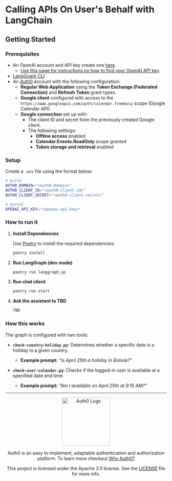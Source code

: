 # Calling APIs On User's Behalf with LangChain

## Getting Started

### Prerequisites

- An OpenAI account and API key create one [here](https://platform.openai.com).
  - [Use this page for instructions on how to find your OpenAI API key](https://help.openai.com/en/articles/4936850-where-do-i-find-my-openai-api-key).
- [LangGraph CLI](https://langchain-ai.github.io/langgraph/cloud/reference/cli/)
- An [Auth0](https://manage.auth0.com/) account with the following configuration:
  - **Regular Web Application** using the **Token Exchange (Federated Connection)** and **Refresh Token** grant types.
  - **Google client** configured with access to the `https://www.googleapis.com/auth/calendar.freebusy` scope (Google Calendar API).
  - **Google connection** set up with:
    - The client ID and secret from the previously created Google client.
    - The following settings:
      - **Offline access** enabled
      - **Calendar.Events.ReadOnly** scope granted
      - **Token storage and retrieval** enabled

### Setup

Create a `.env` file using the format below:

```sh
# Auth0
AUTH0_DOMAIN="<auth0-domain>"
AUTH0_CLIENT_ID="<auth0-client-id>"
AUTH0_CLIENT_SECRET="<auth0-client-secret>"

# OpenAI
OPENAI_API_KEY="<openai-api-key>"
```

### How to run it

1.  **Install Dependencies**

    Use [Poetry](https://python-poetry.org/) to install the required dependencies:

    ```sh
    poetry install
    ```

2.  **Run LangGraph (dev mode)**

    ```sh
    poetry run langgraph_up
    ```

3.  **Run chat client**

    ```sh
    poetry run start
    ```

4.  **Ask the assistant to TBD**

    ```sh
    TBD
    ```

### How this works

The graph is configured with two tools:

- **`check-country-holiday.py`**: Determines whether a specific date is a holiday in a given country.

  - **Example prompt:** _"Is April 25th a holiday in Bolivia?"_

- **`check-user-calendar.py`**: Checks if the logged-in user is available at a specified date and time.

  - **Example prompt:** _"Am I available on April 25th at 9:15 AM?"_

---

<p align="center">
  <picture>
    <source media="(prefers-color-scheme: light)" srcset="https://cdn.auth0.com/website/sdks/logos/auth0_light_mode.png"   width="150">
    <source media="(prefers-color-scheme: dark)" srcset="https://cdn.auth0.com/website/sdks/logos/auth0_dark_mode.png" width="150">
    <img alt="Auth0 Logo" src="https://cdn.auth0.com/website/sdks/logos/auth0_light_mode.png" width="150">
  </picture>
</p>
<p align="center">Auth0 is an easy to implement, adaptable authentication and authorization platform. To learn more checkout <a href="https://auth0.com/why-auth0">Why Auth0?</a></p>
<p align="center">
This project is licensed under the Apache 2.0 license. See the <a href="/LICENSE"> LICENSE</a> file for more info.</p>

